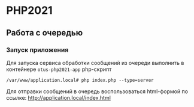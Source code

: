 # PHP2021

## Работа с очередью

### Запуск приложения

Для запуска сервиса обработки сообщений из очереди выполнить в контейнере `otus-php2021-app` php-скрипт

```
/var/www/application.local# php index.php --type=server
```     

Для отправки сообщений в очередь воспользоваться html-формой по ссылке: http://application.local/index.html 

